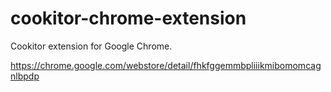 cookitor-chrome-extension
=========================

Cookitor extension for Google Chrome.

https://chrome.google.com/webstore/detail/fhkfggemmbpliiikmibomomcagnlbpdp
